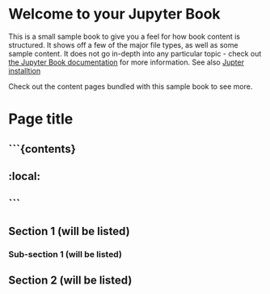# Welcome to your Jupyter Book

This is a small sample book to give you a feel for how book content is
structured.
It shows off a few of the major file types, as well as some sample content.
It does not go in-depth into any particular topic - check out [the Jupyter Book documentation](https://jupyterbook.org) for more information. See also [Jupter installtion](https://jupyterbook.org/en/stable/start/create.html)

Check out the content pages bundled with this sample book to see more.  

# Page title

## ```{contents}
## :local:
## ```

## Section 1 (will be listed)

### Sub-section 1 (will be listed)

## Section 2 (will be listed)